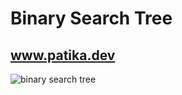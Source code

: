 # Binary Search Tree 

## www.patika.dev

![binary search tree](C:\Users\erdin\PatikaProjects\BınarySearchTreeProject\BinarySearchTree.png)